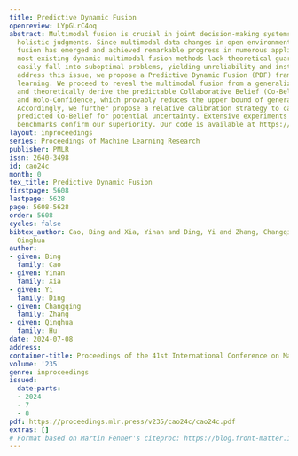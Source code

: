 ```yaml
---
title: Predictive Dynamic Fusion
openreview: LYpGLrC4oq
abstract: Multimodal fusion is crucial in joint decision-making systems for rendering
  holistic judgments. Since multimodal data changes in open environments, dynamic
  fusion has emerged and achieved remarkable progress in numerous applications. However,
  most existing dynamic multimodal fusion methods lack theoretical guarantees and
  easily fall into suboptimal problems, yielding unreliability and instability. To
  address this issue, we propose a Predictive Dynamic Fusion (PDF) framework for multimodal
  learning. We proceed to reveal the multimodal fusion from a generalization perspective
  and theoretically derive the predictable Collaborative Belief (Co-Belief) with Mono-
  and Holo-Confidence, which provably reduces the upper bound of generalization error.
  Accordingly, we further propose a relative calibration strategy to calibrate the
  predicted Co-Belief for potential uncertainty. Extensive experiments on multiple
  benchmarks confirm our superiority. Our code is available at https://github.com/Yinan-Xia/PDF.
layout: inproceedings
series: Proceedings of Machine Learning Research
publisher: PMLR
issn: 2640-3498
id: cao24c
month: 0
tex_title: Predictive Dynamic Fusion
firstpage: 5608
lastpage: 5628
page: 5608-5628
order: 5608
cycles: false
bibtex_author: Cao, Bing and Xia, Yinan and Ding, Yi and Zhang, Changqing and Hu,
  Qinghua
author:
- given: Bing
  family: Cao
- given: Yinan
  family: Xia
- given: Yi
  family: Ding
- given: Changqing
  family: Zhang
- given: Qinghua
  family: Hu
date: 2024-07-08
address:
container-title: Proceedings of the 41st International Conference on Machine Learning
volume: '235'
genre: inproceedings
issued:
  date-parts:
  - 2024
  - 7
  - 8
pdf: https://proceedings.mlr.press/v235/cao24c/cao24c.pdf
extras: []
# Format based on Martin Fenner's citeproc: https://blog.front-matter.io/posts/citeproc-yaml-for-bibliographies/
---
```

